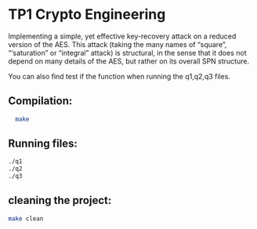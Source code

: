 # TP1 Crypto Engineering
Implementing  a simple, yet effective key-recovery attack on a reduced
version of the AES. This attack (taking the many names of “square”, “‘saturation” or
“integral” attack) is structural, in the sense that it does not depend on many details
of the AES, but rather on its overall SPN structure.

You can also find test if the function when running the q1,q2,q3 files.

## Compilation:

 ```sh
   make
   ```

## Running files:
```sh
./q1
./q2
./q3
```

## cleaning the project:
```sh
make clean
```